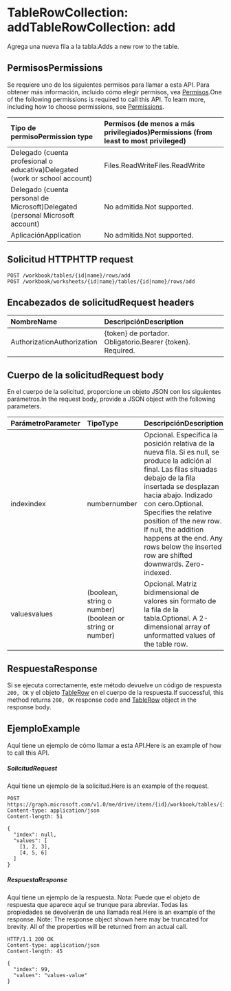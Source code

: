 # <a name="tablerowcollection-add"></a><span data-ttu-id="051c1-101">TableRowCollection: add</span><span class="sxs-lookup"><span data-stu-id="051c1-101">TableRowCollection: add</span></span>

<span data-ttu-id="051c1-102">Agrega una nueva fila a la tabla.</span><span class="sxs-lookup"><span data-stu-id="051c1-102">Adds a new row to the table.</span></span>
## <a name="permissions"></a><span data-ttu-id="051c1-103">Permisos</span><span class="sxs-lookup"><span data-stu-id="051c1-103">Permissions</span></span>
<span data-ttu-id="051c1-p101">Se requiere uno de los siguientes permisos para llamar a esta API. Para obtener más información, incluido cómo elegir permisos, vea [Permisos](../../../concepts/permissions_reference.md).</span><span class="sxs-lookup"><span data-stu-id="051c1-p101">One of the following permissions is required to call this API. To learn more, including how to choose permissions, see [Permissions](../../../concepts/permissions_reference.md).</span></span>

|<span data-ttu-id="051c1-106">Tipo de permiso</span><span class="sxs-lookup"><span data-stu-id="051c1-106">Permission type</span></span>      | <span data-ttu-id="051c1-107">Permisos (de menos a más privilegiados)</span><span class="sxs-lookup"><span data-stu-id="051c1-107">Permissions (from least to most privileged)</span></span>              |
|:--------------------|:---------------------------------------------------------|
|<span data-ttu-id="051c1-108">Delegado (cuenta profesional o educativa)</span><span class="sxs-lookup"><span data-stu-id="051c1-108">Delegated (work or school account)</span></span> | <span data-ttu-id="051c1-109">Files.ReadWrite</span><span class="sxs-lookup"><span data-stu-id="051c1-109">Files.ReadWrite</span></span>    |
|<span data-ttu-id="051c1-110">Delegado (cuenta personal de Microsoft)</span><span class="sxs-lookup"><span data-stu-id="051c1-110">Delegated (personal Microsoft account)</span></span> | <span data-ttu-id="051c1-111">No admitida.</span><span class="sxs-lookup"><span data-stu-id="051c1-111">Not supported.</span></span>    |
|<span data-ttu-id="051c1-112">Aplicación</span><span class="sxs-lookup"><span data-stu-id="051c1-112">Application</span></span> | <span data-ttu-id="051c1-113">No admitida.</span><span class="sxs-lookup"><span data-stu-id="051c1-113">Not supported.</span></span> |

## <a name="http-request"></a><span data-ttu-id="051c1-114">Solicitud HTTP</span><span class="sxs-lookup"><span data-stu-id="051c1-114">HTTP request</span></span>
<!-- { "blockType": "ignored" } -->
```http
POST /workbook/tables/{id|name}/rows/add
POST /workbook/worksheets/{id|name}/tables/{id|name}/rows/add

```
## <a name="request-headers"></a><span data-ttu-id="051c1-115">Encabezados de solicitud</span><span class="sxs-lookup"><span data-stu-id="051c1-115">Request headers</span></span>
| <span data-ttu-id="051c1-116">Nombre</span><span class="sxs-lookup"><span data-stu-id="051c1-116">Name</span></span>       | <span data-ttu-id="051c1-117">Descripción</span><span class="sxs-lookup"><span data-stu-id="051c1-117">Description</span></span>|
|:---------------|:----------|
| <span data-ttu-id="051c1-118">Authorization</span><span class="sxs-lookup"><span data-stu-id="051c1-118">Authorization</span></span>  | <span data-ttu-id="051c1-p102">{token} de portador. Obligatorio.</span><span class="sxs-lookup"><span data-stu-id="051c1-p102">Bearer {token}. Required.</span></span> |

## <a name="request-body"></a><span data-ttu-id="051c1-121">Cuerpo de la solicitud</span><span class="sxs-lookup"><span data-stu-id="051c1-121">Request body</span></span>
<span data-ttu-id="051c1-122">En el cuerpo de la solicitud, proporcione un objeto JSON con los siguientes parámetros.</span><span class="sxs-lookup"><span data-stu-id="051c1-122">In the request body, provide a JSON object with the following parameters.</span></span>

| <span data-ttu-id="051c1-123">Parámetro</span><span class="sxs-lookup"><span data-stu-id="051c1-123">Parameter</span></span>    | <span data-ttu-id="051c1-124">Tipo</span><span class="sxs-lookup"><span data-stu-id="051c1-124">Type</span></span>   |<span data-ttu-id="051c1-125">Descripción</span><span class="sxs-lookup"><span data-stu-id="051c1-125">Description</span></span>|
|:---------------|:--------|:----------|
|<span data-ttu-id="051c1-126">index</span><span class="sxs-lookup"><span data-stu-id="051c1-126">index</span></span>|<span data-ttu-id="051c1-127">number</span><span class="sxs-lookup"><span data-stu-id="051c1-127">number</span></span>|<span data-ttu-id="051c1-p103">Opcional. Especifica la posición relativa de la nueva fila. Si es null, se produce la adición al final. Las filas situadas debajo de la fila insertada se desplazan hacia abajo. Indizado con cero.</span><span class="sxs-lookup"><span data-stu-id="051c1-p103">Optional. Specifies the relative position of the new row. If null, the addition happens at the end. Any rows below the inserted row are shifted downwards. Zero-indexed.</span></span>|
|<span data-ttu-id="051c1-133">values</span><span class="sxs-lookup"><span data-stu-id="051c1-133">values</span></span>|<span data-ttu-id="051c1-134">(boolean, string o number)</span><span class="sxs-lookup"><span data-stu-id="051c1-134">(boolean or string or number)</span></span>|<span data-ttu-id="051c1-p104">Opcional. Matriz bidimensional de valores sin formato de la fila de la tabla.</span><span class="sxs-lookup"><span data-stu-id="051c1-p104">Optional. A 2-dimensional array of unformatted values of the table row.</span></span>|

## <a name="response"></a><span data-ttu-id="051c1-137">Respuesta</span><span class="sxs-lookup"><span data-stu-id="051c1-137">Response</span></span>

<span data-ttu-id="051c1-138">Si se ejecuta correctamente, este método devuelve un código de respuesta `200, OK` y el objeto [TableRow](../resources/tablerow.md) en el cuerpo de la respuesta.</span><span class="sxs-lookup"><span data-stu-id="051c1-138">If successful, this method returns `200, OK` response code and [TableRow](../resources/tablerow.md) object in the response body.</span></span>

## <a name="example"></a><span data-ttu-id="051c1-139">Ejemplo</span><span class="sxs-lookup"><span data-stu-id="051c1-139">Example</span></span>
<span data-ttu-id="051c1-140">Aquí tiene un ejemplo de cómo llamar a esta API.</span><span class="sxs-lookup"><span data-stu-id="051c1-140">Here is an example of how to call this API.</span></span>
##### <a name="request"></a><span data-ttu-id="051c1-141">Solicitud</span><span class="sxs-lookup"><span data-stu-id="051c1-141">Request</span></span>
<span data-ttu-id="051c1-142">Aquí tiene un ejemplo de la solicitud.</span><span class="sxs-lookup"><span data-stu-id="051c1-142">Here is an example of the request.</span></span>
<!-- {
  "blockType": "request",
  "name": "tablerowcollection_add"
}-->
```http
POST https://graph.microsoft.com/v1.0/me/drive/items/{id}/workbook/tables/{id|name}/rows/add
Content-type: application/json
Content-length: 51

{
  "index": null,
  "values": [
    [1, 2, 3],
    [4, 5, 6]
  ]
}
```

##### <a name="response"></a><span data-ttu-id="051c1-143">Respuesta</span><span class="sxs-lookup"><span data-stu-id="051c1-143">Response</span></span>
<span data-ttu-id="051c1-p105">Aquí tiene un ejemplo de la respuesta. Nota: Puede que el objeto de respuesta que aparece aquí se trunque para abreviar. Todas las propiedades se devolverán de una llamada real.</span><span class="sxs-lookup"><span data-stu-id="051c1-p105">Here is an example of the response. Note: The response object shown here may be truncated for brevity. All of the properties will be returned from an actual call.</span></span>
<!-- {
  "blockType": "response",
  "truncated": true,
  "@odata.type": "microsoft.graph.tableRow"
} -->
```http
HTTP/1.1 200 OK
Content-type: application/json
Content-length: 45

{
  "index": 99,
  "values": "values-value"
}
```

<!-- uuid: 8fcb5dbc-d5aa-4681-8e31-b001d5168d79
2015-10-25 14:57:30 UTC -->
<!-- {
  "type": "#page.annotation",
  "description": "TableRowCollection: add",
  "keywords": "",
  "section": "documentation",
  "tocPath": ""
}-->
